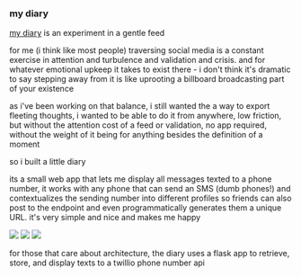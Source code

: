 
### my diary

[my diary](https://diary.joshvredevoogd.com/) is an experiment in a gentle feed

for me (i think like most people) traversing social media is a constant exercise in attention and turbulence and validation and crisis. and for whatever emotional upkeep it takes to exist there - i don't think it's dramatic to say stepping away from it is like uprooting a billboard broadcasting part of your existence

as i've been working on that balance, i still wanted the a way to export fleeting thoughts, i wanted to be able to do it from anywhere, low friction, but without the attention cost of a feed or validation, no app required, without the weight of it being for anything besides the definition of a moment

so i built a little diary

its a small web app that lets me display all messages texted to a phone number, it works with any phone that can send an SMS (dumb phones!) and contextualizes the sending number into different profiles so friends can also post to the endpoint and even programmatically generates them a unique URL. it's very simple and nice and makes me happy

![](https://s3-external-1.amazonaws.com/media.twiliocdn.com/AC9f6ee7840461f5d77bd8d75d40441963/47ae3ae9dfc7f5ef84521adbe912565b)
![](https://s3-external-1.amazonaws.com/media.twiliocdn.com/AC9f6ee7840461f5d77bd8d75d40441963/f01b426bd2f79659f194c477f339cb14)
![](https://s3-external-1.amazonaws.com/media.twiliocdn.com/AC9f6ee7840461f5d77bd8d75d40441963/eb5e39303a93f0e4383a172228a05a5a)


for those that care about architecture, the diary uses a flask app to retrieve, store, and display texts to a twillio phone number api
